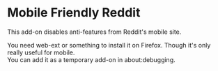 # Mobile Friendly Reddit  

This add-on disables anti-features from Reddit's mobile site.  

You need web-ext or something to install it on Firefox. Though it's only really useful for mobile.  
You can add it as a temporary add-on in about:debugging.
